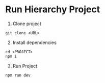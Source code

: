 # Run Hierarchy Project

1. Clone project
```
git clone <URL>
```

2. Install dependencies
```
cd <PROJECT>
npm i
```

3. Run Project
```
npm run dev
```